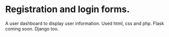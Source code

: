 # Registration and login forms. 
A user dashboard to display user information. 
Used html, css and php. 
Flask coming soon.
Django too.
